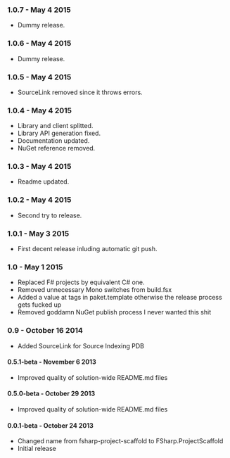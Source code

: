 ### 1.0.7 - May 4 2015
* Dummy release.

### 1.0.6 - May 4 2015
* Dummy release.

### 1.0.5 - May 4 2015
* SourceLink removed since it throws errors.

### 1.0.4 - May 4 2015
* Library and client splitted.
* Library API generation fixed.
* Documentation updated.
* NuGet reference removed.

### 1.0.3 - May 4 2015
* Readme updated.

### 1.0.2 - May 4 2015
* Second try to release.

### 1.0.1 - May 3 2015
* First decent release inluding automatic git push.

### 1.0 - May 1 2015
* Replaced F# projects by equivalent C# one.
* Removed unnecessary Mono switches from build.fsx
* Added a value at tags in paket.template otherwise the release process gets fucked up
* Removed goddamn NuGet publish process I never wanted this shit

### 0.9 - October 16 2014
* Added SourceLink for Source Indexing PDB

#### 0.5.1-beta - November 6 2013
* Improved quality of solution-wide README.md files
 
#### 0.5.0-beta - October 29 2013
* Improved quality of solution-wide README.md files

#### 0.0.1-beta - October 24 2013
* Changed name from fsharp-project-scaffold to FSharp.ProjectScaffold
* Initial release
